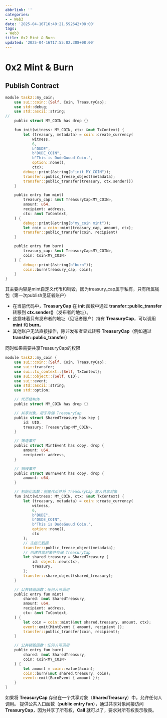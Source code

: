 ```yaml
---
abbrlink: ''
categories:
- - Web3
date: '2025-04-16T16:40:21.592642+08:00'
tags:
- Web3
title: 0x2 Mint & Burn
updated: '2025-04-16T17:55:02.308+08:00'
---
```

# 0x2 Mint & Burn

## Publish Contract

```rust
module task2::my_coin;
    use sui::coin::{Self, Coin, TreasuryCap};
    use std::debug;
    use std::ascii::string;
//
    public struct MY_COIN has drop {}

    fun init(witness: MY_COIN, ctx: &mut TxContext) {
        let (treasury, metadata) = coin::create_currency(
            witness,
            6,
            b"DUDE",
            b"DUDE_COIN",
            b"This is DudeGuuud Coin.",
            option::none(),
            ctx);
        debug::print(&string(b"init MY_COIN"));
        transfer::public_freeze_object(metadata);
        transfer::public_transfer(treasury, ctx.sender())
    }

    public entry fun mint(
        treasury_cap: &mut TreasuryCap<MY_COIN>,
        amount: u64,
        recipient: address,
        ctx: &mut TxContext,
    ) {
        debug::print(&string(b"my_coin mint"));
        let coin = coin::mint(treasury_cap, amount, ctx);
        transfer::public_transfer(coin, recipient)
    }

    public entry fun burn(
        treasury_cap: &mut TreasuryCap<MY_COIN>,
        coin: Coin<MY_COIN>
    ) {
        debug::print(&string(b"burn"));
        coin::burn(treasury_cap, coin);
    }
}
```

其主要内容是mint自定义代币和销毁，因为treasury_cap属于私有，只有所属钱包（第一次publish见证者账户）

* 在当前代码中，**TreasuryCap** 在 **init** 函数中通过 **transfer::public\_transfer** 转移到 **ctx.sender()**（发布者的地址）。
* 这意味着只有发布者的地址（见证者账户）持有 **TreasuryCap**，可以调用 **mint** 和 **burn**。
* 其他账户无法直接操作，除非发布者显式转移 **TreasuryCap**（例如通过 **transfer::public\_transfer**）

同时如果需要共享TreasuryCap的权限

```rust
module task2::my_coin {
    use sui::coin::{Self, Coin, TreasuryCap};
    use sui::transfer;
    use sui::tx_context::{Self, TxContext};
    use sui::object::{Self, UID};
    use sui::event;
    use std::ascii::string;
    use std::option;

    // 代币结构体
    public struct MY_COIN has drop {}

    // 共享对象，用于存储 TreasuryCap
    public struct SharedTreasury has key {
        id: UID,
        treasury: TreasuryCap<MY_COIN>,
    }

    // 铸造事件
    public struct MintEvent has copy, drop {
        amount: u64,
        recipient: address,
    }

    // 销毁事件
    public struct BurnEvent has copy, drop {
        amount: u64,
    }

    // 初始化函数：创建代币并将 TreasuryCap 放入共享对象
    fun init(witness: MY_COIN, ctx: &mut TxContext) {
        let (treasury, metadata) = coin::create_currency(
            witness,
            6,
            b"DUDE",
            b"DUDE_COIN",
            b"This is DudeGuuud Coin.",
            option::none(),
            ctx
        );
        // 冻结元数据
        transfer::public_freeze_object(metadata);
        // 创建共享对象并存储 TreasuryCap
        let shared_treasury = SharedTreasury {
            id: object::new(ctx),
            treasury,
        };
        transfer::share_object(shared_treasury);
    }

    // 公共铸造函数：任何人可调用
    public entry fun mint(
        shared: &mut SharedTreasury,
        amount: u64,
        recipient: address,
        ctx: &mut TxContext,
    ) {
        let coin = coin::mint(&mut shared.treasury, amount, ctx);
        event::emit(MintEvent { amount, recipient });
        transfer::public_transfer(coin, recipient);
    }

    // 公共销毁函数：任何人可调用
    public entry fun burn(
        shared: &mut SharedTreasury,
        coin: Coin<MY_COIN>
    ) {
        let amount = coin::value(&coin);
        coin::burn(&mut shared.treasury, coin);
        event::emit(BurnEvent { amount });
    }
}
```

如果将 **TreasuryCap** 存储在一个共享对象（**SharedTreasury**）中，允许任何人调用。
提供公共入口函数（**public entry fun**），通过共享对象间接访问 **TreasuryCap**，因为共享了所有权，**Call** 就可以了，要求对所有权表示敬畏。
